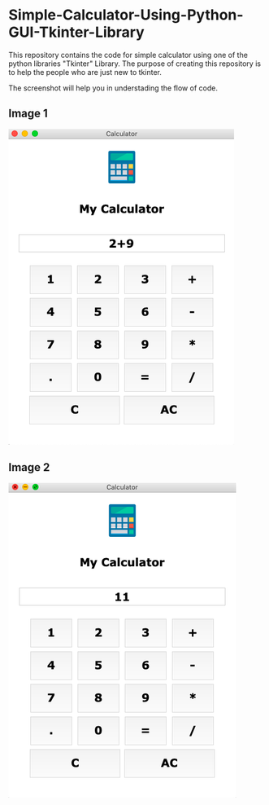 # Simple-Calculator-Using-Python-GUI-Tkinter-Library
This repository contains the code for simple calculator using one of the python libraries "Tkinter" Library. The purpose of creating this repository is to help the people who are just new to tkinter.


The screenshot will help you in understading the flow of code.

## Image 1
<img src = 'img/cal1.png'>

## Image 2
<img src = 'img/cal2.png'>
